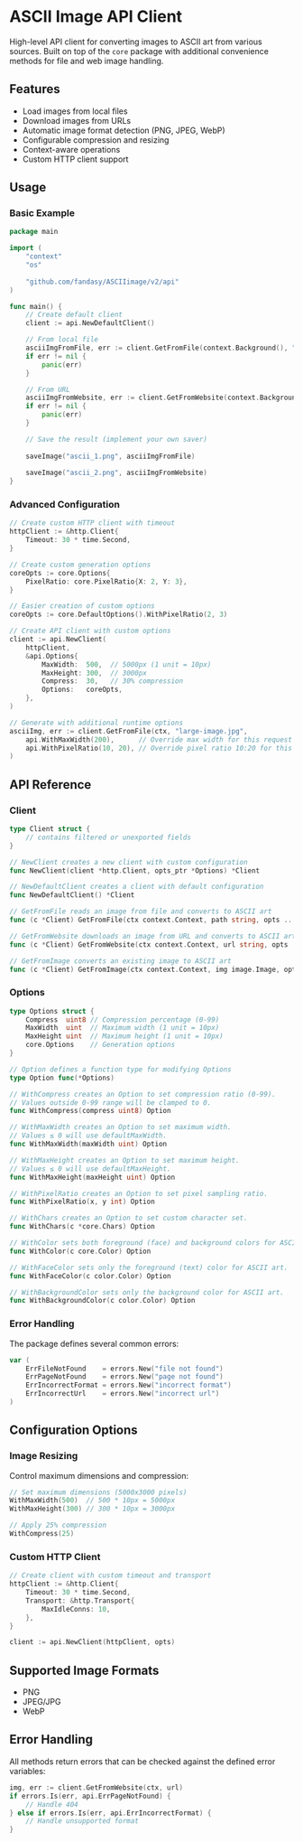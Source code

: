 # ASCII Image API Client

High-level API client for converting images to ASCII art from various sources. Built on top of the `core` package with additional convenience methods for file and web image handling.

## Features

- Load images from local files
- Download images from URLs
- Automatic image format detection (PNG, JPEG, WebP)
- Configurable compression and resizing
- Context-aware operations
- Custom HTTP client support

## Usage

### Basic Example

```go
package main

import (
	"context"
	"os"
	
	"github.com/fandasy/ASCIIimage/v2/api"
)

func main() {
	// Create default client
	client := api.NewDefaultClient()

	// From local file
	asciiImgFromFile, err := client.GetFromFile(context.Background(), "input.jpg")
	if err != nil {
		panic(err)
	}

	// From URL
	asciiImgFromWebsite, err := client.GetFromWebsite(context.Background(), "https://example.com/image.png")
	if err != nil {
		panic(err)
	}

	// Save the result (implement your own saver)
	
	saveImage("ascii_1.png", asciiImgFromFile)
	
	saveImage("ascii_2.png", asciiImgFromWebsite)
}
```

### Advanced Configuration

```go
// Create custom HTTP client with timeout
httpClient := &http.Client{
	Timeout: 30 * time.Second,
}

// Create custom generation options
coreOpts := core.Options{
	PixelRatio: core.PixelRatio{X: 2, Y: 3},
}

// Easier creation of custom options
coreOpts := core.DefaultOptions().WithPixelRatio(2, 3)

// Create API client with custom options
client := api.NewClient(
	httpClient,
	&api.Options{
		MaxWidth:  500,  // 5000px (1 unit = 10px)
		MaxHeight: 300,  // 3000px
		Compress:  30,   // 30% compression
		Options:   coreOpts,
	},
)

// Generate with additional runtime options
asciiImg, err := client.GetFromFile(ctx, "large-image.jpg",
	api.WithMaxWidth(200),      // Override max width for this request
	api.WithPixelRatio(10, 20), // Override pixel ratio 10:20 for this request
)
```

## API Reference

### Client

```go
type Client struct {
	// contains filtered or unexported fields
}

// NewClient creates a new client with custom configuration
func NewClient(client *http.Client, opts_ptr *Options) *Client

// NewDefaultClient creates a client with default configuration
func NewDefaultClient() *Client

// GetFromFile reads an image from file and converts to ASCII art
func (c *Client) GetFromFile(ctx context.Context, path string, opts ...Option) (*image.RGBA, error)

// GetFromWebsite downloads an image from URL and converts to ASCII art
func (c *Client) GetFromWebsite(ctx context.Context, url string, opts ...Option) (*image.RGBA, error)

// GetFromImage converts an existing image to ASCII art
func (c *Client) GetFromImage(ctx context.Context, img image.Image, opts ...Option) (*image.RGBA, error)
```

### Options

```go
type Options struct {
	Compress  uint8 // Compression percentage (0-99)
	MaxWidth  uint  // Maximum width (1 unit = 10px)
	MaxHeight uint  // Maximum height (1 unit = 10px)
	core.Options    // Generation options
}

// Option defines a function type for modifying Options
type Option func(*Options)

// WithCompress creates an Option to set compression ratio (0-99).
// Values outside 0-99 range will be clamped to 0.
func WithCompress(compress uint8) Option

// WithMaxWidth creates an Option to set maximum width.
// Values ≤ 0 will use defaultMaxWidth.
func WithMaxWidth(maxWidth uint) Option

// WithMaxHeight creates an Option to set maximum height.
// Values ≤ 0 will use defaultMaxHeight.
func WithMaxHeight(maxHeight uint) Option

// WithPixelRatio creates an Option to set pixel sampling ratio.
func WithPixelRatio(x, y int) Option

// WithChars creates an Option to set custom character set.
func WithChars(c *core.Chars) Option

// WithColor sets both foreground (face) and background colors for ASCII art generation.
func WithColor(c core.Color) Option

// WithFaceColor sets only the foreground (text) color for ASCII art.
func WithFaceColor(c color.Color) Option

// WithBackgroundColor sets only the background color for ASCII art.
func WithBackgroundColor(c color.Color) Option
```

### Error Handling

The package defines several common errors:

```go
var (
	ErrFileNotFound    = errors.New("file not found")
	ErrPageNotFound    = errors.New("page not found")
	ErrIncorrectFormat = errors.New("incorrect format")
	ErrIncorrectUrl    = errors.New("incorrect url")
)
```

## Configuration Options

### Image Resizing

Control maximum dimensions and compression:

```go
// Set maximum dimensions (5000x3000 pixels)
WithMaxWidth(500)  // 500 * 10px = 5000px
WithMaxHeight(300) // 300 * 10px = 3000px

// Apply 25% compression
WithCompress(25)
```

### Custom HTTP Client

```go
// Create client with custom timeout and transport
httpClient := &http.Client{
	Timeout: 30 * time.Second,
	Transport: &http.Transport{
		MaxIdleConns: 10,
	},
}

client := api.NewClient(httpClient, opts)
```

## Supported Image Formats

- PNG
- JPEG/JPG
- WebP

## Error Handling

All methods return errors that can be checked against the defined error variables:

```go
img, err := client.GetFromWebsite(ctx, url)
if errors.Is(err, api.ErrPageNotFound) {
	// Handle 404
} else if errors.Is(err, api.ErrIncorrectFormat) {
	// Handle unsupported format
}
```
